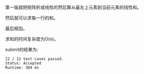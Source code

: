 第一版就把矩阵折成线性的然后算从最左上元素到当前元素的线性和。

然后就可以求每一行的和。

最后相加。

求和的时间复杂度为O(n)。

submit的结果为:
```
12 / 12 test cases passed.
Status: Accepted
Runtime: 304 ms
```
